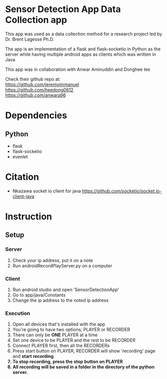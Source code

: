 # Sensor Detection App Data Collection app

This app was used as a data collection method for a research project led by Dr. Brent Lagesse Ph.D.

The app is an implementation of a flask and flask-socketio in Python as the server while having multiple android apps as clients which was written in Java

This app was in collaboration with Anwar Aminuddin and Donghee lee

Check their github repo at:<br>
https://github.com/jeremyimmanuel <br>
https://github.com/heedong0612 <br>
https://github.com/anwara96 <br>

# Dependencies 
## Python
* flask
* flask-socketio
* evenlet 

# Citation
* Nkazawa socket io client for java
https://github.com/socketio/socket.io-client-java

# Instruction
## Setup
### Server
1. Check your ip address, put it on a note
2. Run androidRecordPlayServer.py on a computer

### Client
1. Run android studio and open 'SensorDetectionApp'  
2. Go to app/java/Constants
3. Change the ip address to the noted ip address 

### Execution
1. Open all devices that's installed with the app
2. You're going to have two options; PLAYER or RECORDER
3. There can only be <b>ONE</b> PLAYER at a time 
4. Set one device to be PLAYER and the rest to be RECORDER
5. Connect PLAYER first, then all the RECORDERs
6. Press start button on PLAYER, RECORDER will show 'recording' page and <b> start recording <b>
7. To stop recording, press the <b>stop</b> button on PLAYER
8. All recording will be saved in a folder in the directory of the python server.
